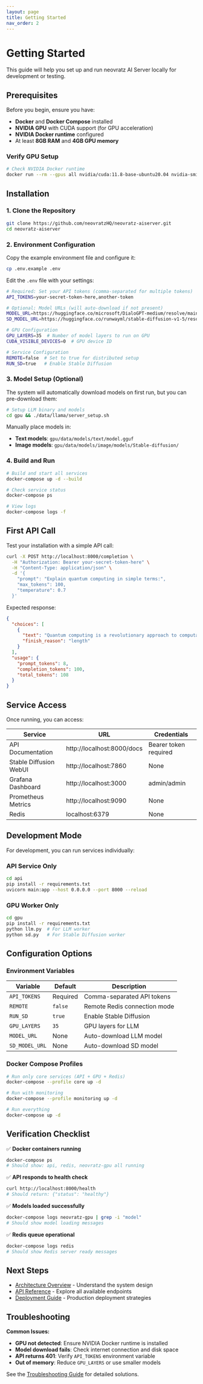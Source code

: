 ```yaml
---
layout: page
title: Getting Started
nav_order: 2
---
```


# Getting Started

This guide will help you set up and run neovratz AI Server locally for development or testing.

## Prerequisites

Before you begin, ensure you have:

- **Docker** and **Docker Compose** installed
- **NVIDIA GPU** with CUDA support (for GPU acceleration)
- **NVIDIA Docker runtime** configured
- At least **8GB RAM** and **4GB GPU memory**

### Verify GPU Setup

```bash
# Check NVIDIA Docker runtime
docker run --rm --gpus all nvidia/cuda:11.8-base-ubuntu20.04 nvidia-smi
```

## Installation

### 1. Clone the Repository

```bash
git clone https://github.com/neovratzHQ/neovratz-aiserver.git
cd neovratz-aiserver
```

### 2. Environment Configuration

Copy the example environment file and configure it:

```bash
cp .env.example .env
```

Edit the `.env` file with your settings:

```bash
# Required: Set your API tokens (comma-separated for multiple tokens)
API_TOKENS=your-secret-token-here,another-token

# Optional: Model URLs (will auto-download if not present)
MODEL_URL=https://huggingface.co/microsoft/DialoGPT-medium/resolve/main/pytorch_model.bin
SD_MODEL_URL=https://huggingface.co/runwayml/stable-diffusion-v1-5/resolve/main/v1-5-pruned-emaonly.ckpt

# GPU Configuration
GPU_LAYERS=35  # Number of model layers to run on GPU
CUDA_VISIBLE_DEVICES=0  # GPU device ID

# Service Configuration
REMOTE=false  # Set to true for distributed setup
RUN_SD=true   # Enable Stable Diffusion
```

### 3. Model Setup (Optional)

The system will automatically download models on first run, but you can pre-download them:

```bash
# Setup LLM binary and models
cd gpu && ./data/llama/server_setup.sh
```

Manually place models in:
- **Text models**: `gpu/data/models/text/model.gguf`
- **Image models**: `gpu/data/models/image/models/Stable-diffusion/`

### 4. Build and Run

```bash
# Build and start all services
docker-compose up -d --build

# Check service status
docker-compose ps

# View logs
docker-compose logs -f
```

## First API Call

Test your installation with a simple API call:

```bash
curl -X POST http://localhost:8000/completion \
  -H "Authorization: Bearer your-secret-token-here" \
  -H "Content-Type: application/json" \
  -d '{
    "prompt": "Explain quantum computing in simple terms:",
    "max_tokens": 100,
    "temperature": 0.7
  }'
```

Expected response:
```json
{
  "choices": [
    {
      "text": "Quantum computing is a revolutionary approach to computation...",
      "finish_reason": "length"
    }
  ],
  "usage": {
    "prompt_tokens": 8,
    "completion_tokens": 100,
    "total_tokens": 108
  }
}
```

## Service Access

Once running, you can access:

| Service | URL | Credentials |
|---------|-----|-------------|
| API Documentation | http://localhost:8000/docs | Bearer token required |
| Stable Diffusion WebUI | http://localhost:7860 | None |
| Grafana Dashboard | http://localhost:3000 | admin/admin |
| Prometheus Metrics | http://localhost:9090 | None |
| Redis | localhost:6379 | None |

## Development Mode

For development, you can run services individually:

### API Service Only
```bash
cd api
pip install -r requirements.txt
uvicorn main:app --host 0.0.0.0 --port 8000 --reload
```

### GPU Worker Only
```bash
cd gpu
pip install -r requirements.txt
python llm.py  # For LLM worker
python sd.py   # For Stable Diffusion worker
```

## Configuration Options

### Environment Variables

| Variable | Default | Description |
|----------|---------|-------------|
| `API_TOKENS` | Required | Comma-separated API tokens |
| `REMOTE` | `false` | Remote Redis connection mode |
| `RUN_SD` | `true` | Enable Stable Diffusion |
| `GPU_LAYERS` | `35` | GPU layers for LLM |
| `MODEL_URL` | None | Auto-download LLM model |
| `SD_MODEL_URL` | None | Auto-download SD model |

### Docker Compose Profiles

```bash
# Run only core services (API + GPU + Redis)
docker-compose --profile core up -d

# Run with monitoring
docker-compose --profile monitoring up -d

# Run everything
docker-compose up -d
```

## Verification Checklist

✅ **Docker containers running**
```bash
docker-compose ps
# Should show: api, redis, neovratz-gpu all running
```

✅ **API responds to health check**
```bash
curl http://localhost:8000/health
# Should return: {"status": "healthy"}
```

✅ **Models loaded successfully**
```bash
docker-compose logs neovratz-gpu | grep -i "model"
# Should show model loading messages
```

✅ **Redis queue operational**
```bash
docker-compose logs redis
# Should show Redis server ready messages
```

## Next Steps

- [Architecture Overview](architecture.html) - Understand the system design
- [API Reference](api-reference.html) - Explore all available endpoints
- [Deployment Guide](deployment.html) - Production deployment strategies

## Troubleshooting

**Common Issues:**

- **GPU not detected**: Ensure NVIDIA Docker runtime is installed
- **Model download fails**: Check internet connection and disk space
- **API returns 401**: Verify `API_TOKENS` environment variable
- **Out of memory**: Reduce `GPU_LAYERS` or use smaller models

See the [Troubleshooting Guide](troubleshooting.html) for detailed solutions.